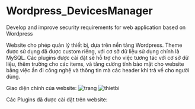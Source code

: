 # Wordpress_DevicesManager
Develop and improve security requirements for web application based on Wordpress

Website cho phép quản lý thiết bị, dựa trên nền tảng Wordpress. Theme được sử dụng đã được custom riêng, với cơ sở dữ liệu sử dụng chính là MySQL. Các plugins được cài đặt sẽ hỗ trợ cho việc tương tác với cơ sở dữ liệu, thêm trường cho các items, và tăng cường tính bảo mật cho website bằng việc ẩn đi công nghệ và thông tin mà các header khi trả về cho người dùng.

Giao diện chính của website:
![trang](https://user-images.githubusercontent.com/105231567/221538199-b8a757fa-f0a1-45fe-97d3-ac4c4f10fc2a.PNG)
![thietbi](https://user-images.githubusercontent.com/105231567/221538205-f52bb9dc-d48f-41cf-adc7-70d86d150f03.PNG)

Các Plugins đã được cài đặt trên website:



